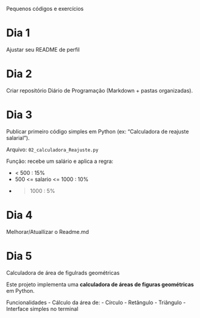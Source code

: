Pequenos códigos e exercícios

# Dia 1 

  Ajustar seu README de perfil

# Dia 2 

  Criar repositório Diário de Programação (Markdown + pastas organizadas).

# Dia 3 

  Publicar primeiro código simples em Python (ex: “Calculadora de reajuste salarial”).
  
  Arquivo: `02_calculadora_Reajuste.py`

  Função: recebe um salário e aplica a regra:
  - < 500 : 15%
  - 500 <= salario <= 1000 : 10%
  - > 1000 : 5%

# Dia 4 
  
   Melhorar/Atuallizar o Readme.md

# Dia 5 

   Calculadora de área de figulrads geométricas 
  
   Este projeto implementa uma **calculadora de áreas de figuras geométricas** em Python.  

   Funcionalidades
    - Cálculo da área de:
    - Círculo
    - Retângulo
    - Triângulo
    - Interface simples no terminal

